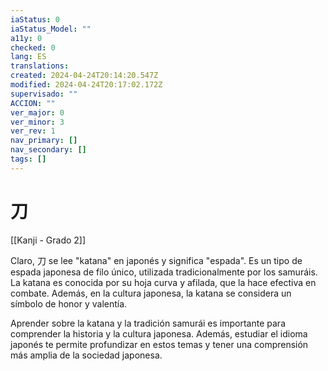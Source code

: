 ```yaml
---
iaStatus: 0
iaStatus_Model: ""
a11y: 0
checked: 0
lang: ES
translations: 
created: 2024-04-24T20:14:20.547Z
modified: 2024-04-24T20:17:02.172Z
supervisado: ""
ACCION: ""
ver_major: 0
ver_minor: 3
ver_rev: 1
nav_primary: []
nav_secondary: []
tags: []
---
```

# 刀

[[Kanji - Grado 2]]

Claro, 刀 se lee "katana" en japonés y significa "espada". Es un tipo de espada japonesa de filo único, utilizada tradicionalmente por los samuráis. La katana es conocida por su hoja curva y afilada, que la hace efectiva en combate. Además, en la cultura japonesa, la katana se considera un símbolo de honor y valentía.

Aprender sobre la katana y la tradición samurái es importante para comprender la historia y la cultura japonesa. Además, estudiar el idioma japonés te permite profundizar en estos temas y tener una comprensión más amplia de la sociedad japonesa.
